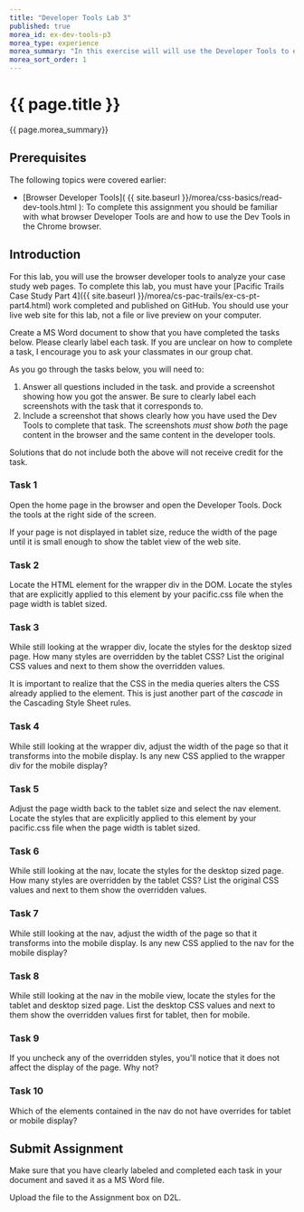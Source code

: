 ```yaml
---
title: "Developer Tools Lab 3"
published: true
morea_id: ex-dev-tools-p3
morea_type: experience
morea_summary: "In this exercise will will use the Developer Tools to explore a responsive web page containing media queries."
morea_sort_order: 1
---
```


# {{ page.title }}
{{ page.morea_summary}}

## Prerequisites
The following topics were covered earlier:

- [Browser Developer Tools]( {{ site.baseurl }}/morea/css-basics/read-dev-tools.html ): To complete this assignment you should be familiar with what browser Developer Tools are and how to use the Dev Tools in the Chrome browser.

## Introduction
For this lab, you will use the browser developer tools to analyze your case study web pages.  To complete this lab, you must have your [Pacific Trails Case Study Part 4]({{ site.baseurl }}/morea/cs-pac-trails/ex-cs-pt-part4.html) work completed and published on GitHub.  You should use your live web site for this lab, not a file or live preview on your computer.

Create a MS Word document to show that you have completed the tasks below. Please clearly label each task. If you are unclear on how to complete a task, I encourage you to ask your classmates in our group chat.

As you go through the tasks below, you will need to:

1. Answer all questions included in the task. and provide a screenshot showing how you got the answer. Be sure to clearly label each screenshots with the task that it corresponds to.
2. Include a screenshot that shows clearly how you have used the Dev Tools to complete that task. The screenshots _must_ show *both* the page content in the browser and the same content in the developer tools.

Solutions that do not include both the above will not receive credit for the task.


### Task 1
Open the home page in the browser and open the Developer Tools. Dock the tools at the right side of the screen.  

If your page is not displayed in tablet size, reduce the width of the page until it is small enough to show the tablet view of the web site.


### Task 2
Locate the HTML element for the wrapper div in the DOM.  Locate the styles that are explicitly applied to this element by your pacific.css file when the page width is tablet sized.  


### Task 3
While still looking at the wrapper div, locate the styles for the desktop sized page.  How many styles are overridden by the tablet CSS?  List the original CSS values and next to them show the overridden values.

It is important to realize that the CSS in the media queries alters the CSS already applied to the element. This is just another part of the *cascade* in the Cascading Style Sheet rules.


### Task 4
While still looking at the wrapper div, adjust the width of the page so that it transforms into the mobile display.  Is any new CSS applied to the wrapper div for the mobile display?


### Task 5
Adjust the page width back to the tablet size and select the nav element. Locate the styles that are explicitly applied to this element by your pacific.css file when the page width is tablet sized.


### Task 6
While still looking at the nav, locate the styles for the desktop sized page.  How many styles are overridden by the tablet CSS?  List the original CSS values and next to them show the overridden values.


### Task 7
While still looking at the nav, adjust the width of the page so that it transforms into the mobile display.  Is any new CSS applied to the nav for the mobile display?


### Task 8
While still looking at the nav in the mobile view, locate the styles for the tablet and desktop sized page.  List the desktop CSS values and next to them show the overridden values first for tablet, then for mobile.


### Task 9
If you uncheck any of the overridden styles, you'll notice that it does not affect the display of the page.  Why not?


### Task 10
Which of the elements contained in the nav do not have overrides for tablet or mobile display?


## Submit Assignment
Make sure that you have clearly labeled and completed each task in your document and saved it as a MS Word file.  

Upload the file to the Assignment box on D2L.
